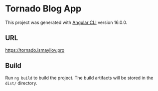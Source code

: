 # Tornado Blog App

This project was generated with [Angular CLI](https://github.com/angular/angular-cli) version 16.0.0.

## URL

https://tornado.ismayilov.pro

## Build

Run `ng build` to build the project. The build artifacts will be stored in the `dist/` directory.
